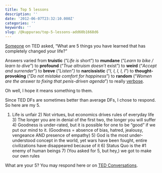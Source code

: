 ```yaml
---
title: Top 5 lessons
description: ''
date: '2012-06-07T23:32:10.000Z'
categories: ''
keywords: ''
slug: /@kuppurao/top-5-lessons-add60b1668d6
---
```


[Someone](http://www.ted.com/profiles/1339080) on TED asked, “What are 5 things you have learned that has completely changed your life?”

Answers varied from **truistic** (“_Life is_ short”) to **mundane** (“_Learn to bike / learn to dive_”) to **profound** (“_True altruism doesn’t_ exist”) to **weird** (“_Accept and surrender_”) to **breve** (“_Listen”)_ to **narcissistic** (“_I, I, I, I, I_”) to **thought-provoking** (“_Do not mistake comfort for happiness_”) to **random** (“_Women are the answer to fixing that penis-driven agenda_”) to really [verbose](http://www.ted.com/conversations/11909/what_are_5_things_you_have_lea.html?c=475252).

Oh well, I hope it means something to them.

Since TED DFs are sometimes better than average DFs, I chose to respond. So here are my 5.

1) Life is unfair 2) Not virtues, but economics drives rules of everyday life 3) The longer you are in denial of the first two, the longer you will suffer 4) Goodness is under-rated, but it is possible for one to be “good” if we put our mind to it. (Goodness = absence of bias, hatred, jealousy, vengeance AND presence of empathy) 5) God is the most under-understood concept in the world, yet wars have been fought, entire civilizations have disappeared because of it 6) Status Quo is the #1 enemy of human beings 7) (You asked for 5, but hey,) we got to make our own rules

What are your 5? You may respond here or on [TED Conversations](http://www.ted.com/conversations/11909/what_are_5_things_you_have_lea.html?c=475252).